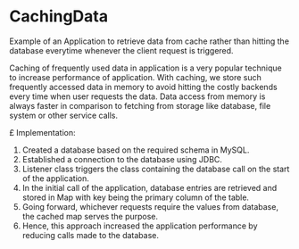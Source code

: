 # CachingData

Example of an Application to retrieve data from cache rather than hitting the database everytime whenever the client request is triggered.

Caching of frequently used data in application is a very popular technique to increase performance of application. 
With caching, we store such frequently accessed data in memory to avoid hitting the costly backends every time when user requests the data.
Data access from memory is always faster in comparison to fetching from storage like database, file system or other service calls.

£ Implementation:

  1. Created a database based on the required schema in MySQL.
  2. Established a connection to the database using JDBC.
  3. Listener class triggers the class containing the database call on the start of the application.
  4. In the initial call of the application, database entries are retrieved and stored in Map with key being the primary column of the table.
  5. Going forward, whichever requests require the values from database, the cached map serves the purpose.
  6. Hence, this approach increased the application performance by reducing calls made to the database.
